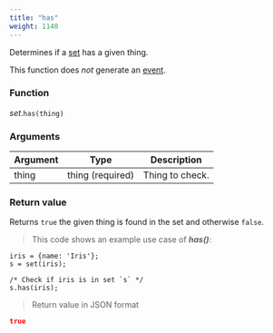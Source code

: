 ```yaml
---
title: "has"
weight: 1140
---
```


Determines if a [set](..) has a given thing.

This function does *not* generate an [event](../../../events).

### Function

*set*.`has(thing)`

### Arguments

Argument | Type | Description
-------- | ---- | -----------
thing | thing (required) | Thing to check.

### Return value

Returns `true` the given thing is found in the set and otherwise `false`.

> This code shows an example use case of ***has()***:

```thingsdb,json_response
iris = {name: 'Iris'};
s = set(iris);

/* Check if iris is in set `s` */
s.has(iris);
```

> Return value in JSON format

```json
true
```
